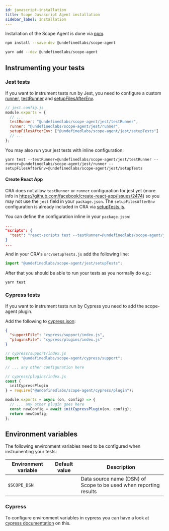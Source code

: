 ```yaml
---
id: javascript-installation
title: Scope Javascript Agent installation
sidebar_label: Installation
---
```


Installation of the Scope Agent is done via [npm](https://www.npmjs.com/package/@undefinedlabs/scope-agent).

<!--DOCUSAURUS_CODE_TABS-->
<!--npm-->

```bash
npm install --save-dev @undefinedlabs/scope-agent
```

<!--yarn-->

```bash
yarn add --dev @undefinedlabs/scope-agent
```

<!--END_DOCUSAURUS_CODE_TABS-->

## Instrumenting your tests

### Jest tests

If you want to instrument tests run by Jest, you need to configure a custom [runner](https://jestjs.io/docs/en/configuration#runner-string), [testRunner](https://jestjs.io/docs/en/configuration#testrunner-string) and [setupFilesAfterEnv](https://jestjs.io/docs/en/configuration#setupfilesafterenv-array).

```javascript
// jest.config.js
module.exports = {
  // ...
  testRunner: "@undefinedlabs/scope-agent/jest/testRunner",
  runner: "@undefinedlabs/scope-agent/jest/runner",
  setupFilesAfterEnv: ["@undefinedlabs/scope-agent/jest/setupTests"]
  // ...
};
```

You may also run your jest tests with inline configuration:

```
yarn test --testRunner=@undefinedlabs/scope-agent/jest/testRunner --runner=@undefinedlabs/scope-agent/jest/runner --setupFilesAfterEnv=@undefinedlabs/scope-agent/jest/setupTests
```

#### Create React App

CRA does not allow `testRunner` or `runner` configuration for jest yet (more info in https://github.com/facebook/create-react-app/issues/2474) so you may not use the `jest` field in your `package.json`. The `setupFilesAfterEnv` configuration is already included in CRA via [setupTests.js](https://create-react-app.dev/docs/running-tests/#srcsetuptestsjs).

You can define the configuration inline in your `package.json`:

```json
...
"scripts": {
  "test": "react-scripts test --testRunner=@undefinedlabs/scope-agent/jest/testRunner --runner=@undefinedlabs/scope-agent/jest/runner"
}
...
```

And in your CRA's `src/setupTests.js` add the following line:

```javascript
import "@undefinedlabs/scope-agent/jest/setupTests";
```

After that you should be able to run your tests as you normally do e.g.:

```
yarn test
```

### Cypress tests

If you want to instrument tests run by Cypress you need to add the scope-agent plugin.

Add the following to [cypress.json](https://docs.cypress.io/guides/references/configuration.html#Folders-Files):

```json
{
  "supportFile": "cypress/support/index.js",
  "pluginsFile": "cypress/plugins/index.js"
}
```

```javascript
// cypress/support/index.js
import "@undefinedlabs/scope-agent/cypress/support";

// ... any other configuration here
```

```javascript
// cypress/plugins/index.js
const {
  initCypressPlugin
} = require("@undefinedlabs/scope-agent/cypress/plugin");

module.exports = async (on, config) => {
  // ... any other plugin goes here
  const newConfig = await initCypressPlugin(on, config);
  return newConfig;
};
```

## Environment variables

The following environment variables need to be configured when instrumenting your tests:

| Environment variable | Default value | Description                                                    |
| -------------------- | ------------- | -------------------------------------------------------------- |
| `$SCOPE_DSN`         |               | Data source name (DSN) of Scope to be used when reporting results |

### Cypress

To configure environment variables in cypress you can have a look at [cypress documentation](https://docs.cypress.io/guides/guides/environment-variables.html#Setting) on this.
